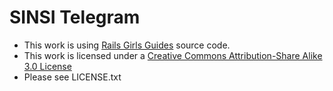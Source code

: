# SINSI Telegram

- This work is using [Rails Girls Guides](http://railsgirls.jp/) source code.
- This work is licensed under a [Creative Commons Attribution-Share Alike 3.0 License](https://creativecommons.org/licenses/by-sa/3.0/)
- Please see LICENSE.txt
